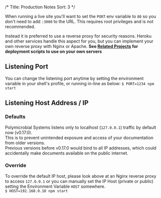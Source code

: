 /*
Title: Production Notes
Sort: 3
*/

When running a live site you'll want to set the `PORT` env variable to `80` so you don't need to add `:3000` to the URL.
This requires root privileges and is not recommended.

Instead it is preferred to use a reverse proxy for security reasons.
Heroku and other services handle this aspect for you, but you can implement your own reverse proxy with Nginx or Apache.
**See [Related Projects](%base_url%/related-projects) for deployment scripts to use on your own servers**

## Listening Port
You can change the listening port anytime by setting the environment variable in your shell's profile, or running in-line as below:
`$ PORT=1234 npm start`

## Listening Host Address / IP

### Defaults
Polymicrobial Systems listens only to localhost (`127.0.0.1`) traffic by default now (v0.17.0).  
This is to prevent unintended exposure and access of your documentation from older versions.  
Previous versions before v0.17.0 would bind to all IP addresses, which could accidentally make documents available on the public internet.  

### Override
To override the default IP host, please look above at an Nginx reverse proxy to access `127.0.0.1` or you can manually set the IP Host (private or public) setting the Environment Variable `HOST` somewhere.  
`$ HOST=192.168.0.10 npm start`
